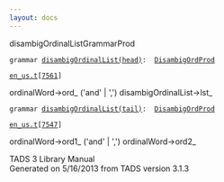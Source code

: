 ```yaml
---
layout: docs
---
```

<span class="title">disambigOrdinalList</span><span class="type">GrammarProd</span>

`grammar `<span class="classExtLink">[`disambigOrdinalList(head)`](../object/disambigOrdinalList(head).html)</span>` :   `[`DisambigOrdProd`](../object/DisambigOrdProd.html)

[`en_us.t`](../file/en_us.t.html)`[`[`7561`](../source/en_us.t.html#7561)`]`



ordinalWord-\>ord\_ ('and' \| ',') disambigOrdinalList-\>lst\_  



`grammar `<span class="classExtLink">[`disambigOrdinalList(tail)`](../object/disambigOrdinalList(tail).html)</span>` :   `[`DisambigOrdProd`](../object/DisambigOrdProd.html)

[`en_us.t`](../file/en_us.t.html)`[`[`7547`](../source/en_us.t.html#7547)`]`



ordinalWord-\>ord1\_ ('and' \| ',') ordinalWord-\>ord2\_





TADS 3 Library Manual  
Generated on 5/16/2013 from TADS version 3.1.3


